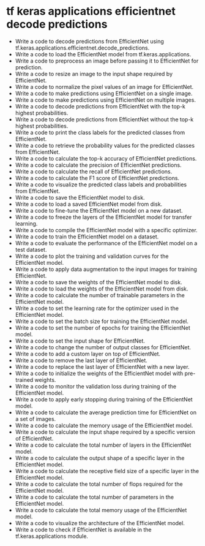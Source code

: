 # tf keras applications efficientnet decode predictions

- Write a code to decode predictions from EfficientNet using tf.keras.applications.efficientnet.decode_predictions.
- Write a code to load the EfficientNet model from tf.keras.applications.
- Write a code to preprocess an image before passing it to EfficientNet for prediction.
- Write a code to resize an image to the input shape required by EfficientNet.
- Write a code to normalize the pixel values of an image for EfficientNet.
- Write a code to make predictions using EfficientNet on a single image.
- Write a code to make predictions using EfficientNet on multiple images.
- Write a code to decode predictions from EfficientNet with the top-k highest probabilities.
- Write a code to decode predictions from EfficientNet without the top-k highest probabilities.
- Write a code to print the class labels for the predicted classes from EfficientNet.
- Write a code to retrieve the probability values for the predicted classes from EfficientNet.
- Write a code to calculate the top-k accuracy of EfficientNet predictions.
- Write a code to calculate the precision of EfficientNet predictions.
- Write a code to calculate the recall of EfficientNet predictions.
- Write a code to calculate the F1 score of EfficientNet predictions.
- Write a code to visualize the predicted class labels and probabilities from EfficientNet.
- Write a code to save the EfficientNet model to disk.
- Write a code to load a saved EfficientNet model from disk.
- Write a code to fine-tune the EfficientNet model on a new dataset.
- Write a code to freeze the layers of the EfficientNet model for transfer learning.
- Write a code to compile the EfficientNet model with a specific optimizer.
- Write a code to train the EfficientNet model on a dataset.
- Write a code to evaluate the performance of the EfficientNet model on a test dataset.
- Write a code to plot the training and validation curves for the EfficientNet model.
- Write a code to apply data augmentation to the input images for training EfficientNet.
- Write a code to save the weights of the EfficientNet model to disk.
- Write a code to load the weights of the EfficientNet model from disk.
- Write a code to calculate the number of trainable parameters in the EfficientNet model.
- Write a code to set the learning rate for the optimizer used in the EfficientNet model.
- Write a code to set the batch size for training the EfficientNet model.
- Write a code to set the number of epochs for training the EfficientNet model.
- Write a code to set the input shape for EfficientNet.
- Write a code to change the number of output classes for EfficientNet.
- Write a code to add a custom layer on top of EfficientNet.
- Write a code to remove the last layer of EfficientNet.
- Write a code to replace the last layer of EfficientNet with a new layer.
- Write a code to initialize the weights of the EfficientNet model with pre-trained weights.
- Write a code to monitor the validation loss during training of the EfficientNet model.
- Write a code to apply early stopping during training of the EfficientNet model.
- Write a code to calculate the average prediction time for EfficientNet on a set of images.
- Write a code to calculate the memory usage of the EfficientNet model.
- Write a code to calculate the input shape required by a specific version of EfficientNet.
- Write a code to calculate the total number of layers in the EfficientNet model.
- Write a code to calculate the output shape of a specific layer in the EfficientNet model.
- Write a code to calculate the receptive field size of a specific layer in the EfficientNet model.
- Write a code to calculate the total number of flops required for the EfficientNet model.
- Write a code to calculate the total number of parameters in the EfficientNet model.
- Write a code to calculate the total memory usage of the EfficientNet model.
- Write a code to visualize the architecture of the EfficientNet model.
- Write a code to check if EfficientNet is available in the tf.keras.applications module.